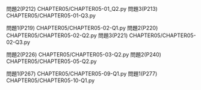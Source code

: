 問題2(P212) CHAPTER05/CHAPTER05-01_Q2.py
問題3(P213) CHAPTER05/CHAPTER05-01-Q3.py

問題1(P219) CHAPTER05/CHAPTER05-02-Q1.py
問題2(P220) CHAPTER05/CHAPTER05-02-Q2.py
問題3(P221) CHAPTER05/CHAPTER05-02-Q3.py

問題2(P226) CHAPTER05/CHAPTER05-03-Q2.py
問題2(P240) CHAPTER05/CHAPTER05-05-Q2.py

問題1(P267) CHAPTER05/CHAPTER05-09-Q1.py
問題1(P277) CHAPTER05/CHAPTER05-10-Q1.py
